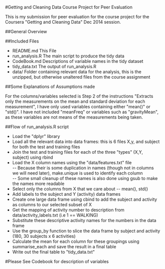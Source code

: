 #Getting and Cleaning Data Course Project for Peer Evaluation

This is my submission for peer evaluation for the course project for
the Coursera "Getting and Cleaning Data" Dec 2014 session.

##General Overview


##Included Files  
- README.md		This File
- run_analysis.R	The main script to produce the tidy data  
- CodeBook.md  		Descriptions of variable names in the tidy dataset  
- tidy_data.txt		The output of run_analysis.R
- data/			Folder containing relevant data for the analysis, this is the unzipped, but otherwise unaltered files from the course assignment
	
##Some Explanations of Assumptions made

For the columns/variables selected is Step 2 of the instructions
"Extracts only the measurements on the mean and standard deviation for
each measurement", I have only used variables containing either
"mean()" or "std()".  I have not included "meanFreq" or variables such
as "gravityMean", as these variables are not means of the measurements
being taken.

##Flow of run_analysis.R script
- Load the "dplyr" library
- Load all the relevant data into data frames: this is 6 files X,y, and subject for both the test and training files
- Join the test and training files for each of the three "types" (X,Y, subject) using rbind
- Load the X column names using the "data/features.txt" file  
-- Because their is some duplication in names (though not in columns we will need later), make.unique is used to identify each column   
-- Some small cleanup of these names is also done using gsub to make the names more readable  
- Select only the columns from X that we care about -- mean(), std()
- Add labels to the subject and Y (activity) data frames
- Create one large data frame using cbind to add the subject and activity as columns to our selected subset of X
- Get the mapping of activity number to description from data/activity_labels.txt (i.e 1 == WALKING)
- Substitute these descriptive activity names for the numbers in the data frame
- Use the group_by function to slice the data frame by subject and activity (180, 30 subjects x 6 activities)
- Calculate the mean for each column for these groupings using summarise_each and save the result in a final table
- Write out the final table to "tidy_data.txt"

#Please See Codebook for description of variables
